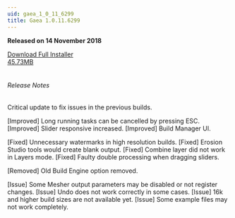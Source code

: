 ```yaml
---
uid: gaea_1_0_11_6299
title: Gaea 1.0.11.6299
---
```



**Released on 14 November 2018**

<div class="btn-group" role="group">
<a href="http://viridian.quadspinner.com/gaea/Gaea-EAP-1.0.11.6299.msi" class="btn btn-dark">Download Full Installer<br />45.73MB</a>
</div></div></div>
<br><h6 class="ml-2">Release Notes</h6>
<div class="card">
<div class="card-body release-note">

Critical update to fix issues in the previous builds.

[Improved] Long running tasks can be cancelled by pressing ESC.
[Improved] Slider responsive increased.
[Improved] Build Manager UI.

[Fixed] Unnecessary watermarks in high resolution builds.
[Fixed] Erosion Studio tools would create blank output.
[Fixed] Combine layer did not work in Layers mode.
[Fixed] Faulty double processing when dragging sliders.

[Removed] Old Build Engine option removed.

[Issue] Some Mesher output parameters may be disabled or not register changes.
[Issue] Undo does not work correctly in some cases.
[Issue] 16k and higher build sizes are not available yet.
[Issue] Some example files may not work completely.


</div></div>
